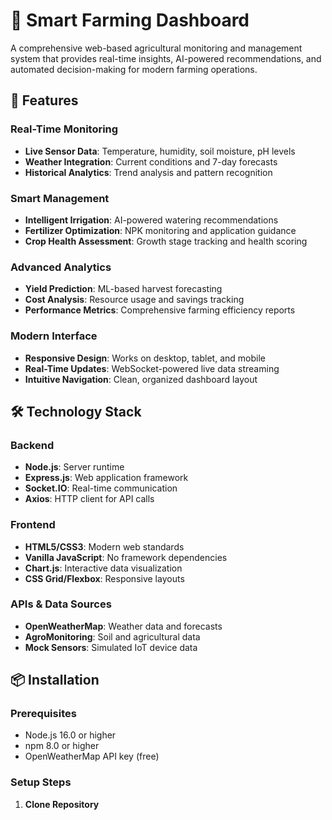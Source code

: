 # 🌱 Smart Farming Dashboard

A comprehensive web-based agricultural monitoring and management system that provides real-time insights, AI-powered recommendations, and automated decision-making for modern farming operations.

## 🚀 Features

### Real-Time Monitoring
- **Live Sensor Data**: Temperature, humidity, soil moisture, pH levels
- **Weather Integration**: Current conditions and 7-day forecasts
- **Historical Analytics**: Trend analysis and pattern recognition

### Smart Management
- **Intelligent Irrigation**: AI-powered watering recommendations
- **Fertilizer Optimization**: NPK monitoring and application guidance
- **Crop Health Assessment**: Growth stage tracking and health scoring

### Advanced Analytics
- **Yield Prediction**: ML-based harvest forecasting
- **Cost Analysis**: Resource usage and savings tracking
- **Performance Metrics**: Comprehensive farming efficiency reports

### Modern Interface
- **Responsive Design**: Works on desktop, tablet, and mobile
- **Real-Time Updates**: WebSocket-powered live data streaming
- **Intuitive Navigation**: Clean, organized dashboard layout

## 🛠️ Technology Stack

### Backend
- **Node.js**: Server runtime
- **Express.js**: Web application framework
- **Socket.IO**: Real-time communication
- **Axios**: HTTP client for API calls

### Frontend
- **HTML5/CSS3**: Modern web standards
- **Vanilla JavaScript**: No framework dependencies
- **Chart.js**: Interactive data visualization
- **CSS Grid/Flexbox**: Responsive layouts

### APIs & Data Sources
- **OpenWeatherMap**: Weather data and forecasts
- **AgroMonitoring**: Soil and agricultural data
- **Mock Sensors**: Simulated IoT device data

## 📦 Installation

### Prerequisites
- Node.js 16.0 or higher
- npm 8.0 or higher
- OpenWeatherMap API key (free)

### Setup Steps

1. **Clone Repository**
